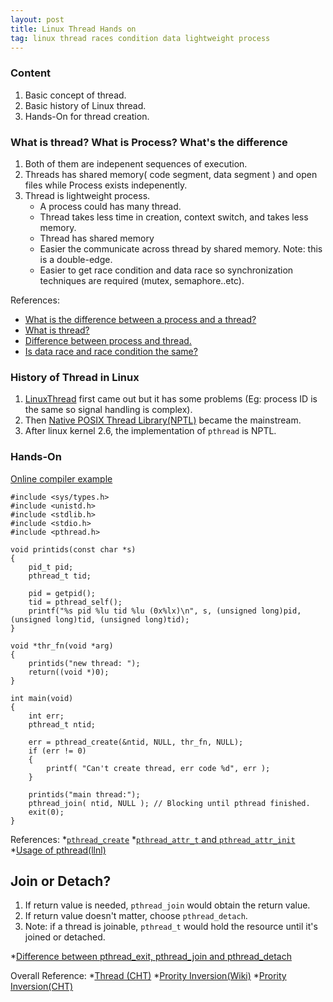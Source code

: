 ```yaml
---
layout: post
title: Linux Thread Hands on
tag: linux thread races condition data lightweight process
---
```


### Content
1. Basic concept of thread.
2. Basic history of Linux thread.
3. Hands-On for thread creation.

### What is thread? What is Process? What's the difference
1. Both of them are indepenent sequences of execution.
1. Threads has shared memory( code segment, data segment ) and open files while Process exists indepenently.
1. Thread is lightweight process. 
    - A process could has many thread.
    - Thread takes less time in creation, context switch, and takes less memory.
    - Thread has shared memory
    - Easier the communicate across thread by shared memory. Note: this is a double-edge.
    - Easier to get race condition and data race so synchronization techniques are required (mutex, semaphore..etc).

References: 
* [What is the difference between a process and a thread?](https://stackoverflow.com/questions/200469/what-is-the-difference-between-a-process-and-a-thread)
* [What is thread?](https://www.tutorialspoint.com/operating_system/os_multi_threading.htm)
* [Difference between process and thread.](https://www.guru99.com/difference-between-process-and-thread.html)
* [Is data race and race condition the same?](https://stackoverflow.com/questions/11276259/are-data-races-and-race-condition-actually-the-same-thing-in-context-of-conc)

### History of Thread in Linux
1. [LinuxThread](https://en.wikipedia.org/wiki/LinuxThreads) first came out but it has some problems (Eg: process ID is the same so signal handling is complex).
2. Then [Native POSIX Thread Library(NPTL)](https://en.wikipedia.org/wiki/Native_POSIX_Thread_Library) became the mainstream.
3. After linux kernel 2.6, the implementation of `pthread` is NPTL.

### Hands-On
[Online compiler example](https://godbolt.org/z/MKKzhe)
```
#include <sys/types.h>
#include <unistd.h>
#include <stdlib.h>
#include <stdio.h>
#include <pthread.h>

void printids(const char *s)
{
    pid_t pid;
    pthread_t tid;
 
    pid = getpid();
    tid = pthread_self();
    printf("%s pid %lu tid %lu (0x%lx)\n", s, (unsigned long)pid, (unsigned long)tid, (unsigned long)tid);
}
 
void *thr_fn(void *arg)
{
    printids("new thread: ");
    return((void *)0);
}
 
int main(void)
{
    int err;
    pthread_t ntid;
    
    err = pthread_create(&ntid, NULL, thr_fn, NULL);
    if (err != 0)
    {
        printf( "Can't create thread, err code %d", err );
    }
 
    printids("main thread:");
    pthread_join( ntid, NULL ); // Blocking until pthread finished.
    exit(0);
}
```

References:
*[`pthread_create`](https://man7.org/linux/man-pages/man3/pthread_create.3.html)
*[`pthread_attr_t` and `pthread_attr_init`](https://man7.org/linux/man-pages/man3/pthread_attr_init.3.html)
*[Usage of pthread(llnl)](https://computing.llnl.gov/tutorials/pthreads/)

## Join or Detach?
1. If return value is needed, `pthread_join` would obtain the return value.
2. If return value doesn't matter, choose `pthread_detach`.
3. Note: if a thread is joinable, `pthread_t` would hold the resource until it's joined or detached.

*[Difference between pthread_exit, pthread_join and pthread_detach](https://stackoverflow.com/questions/22427007/difference-between-pthread-exit-pthread-join-and-pthread-detach)

Overall Reference:
*[Thread (CHT)](https://www.kshuang.xyz/doku.php/course:nctu-%E9%AB%98%E7%AD%89unix%E7%A8%8B%E5%BC%8F%E8%A8%AD%E8%A8%88:chapter11)
*[Prority Inversion(Wiki)](http://en.wikipedia.org/wiki/Priority_inversion)
*[Prority Inversion(CHT)](http://blog.linux.org.tw/~jserv/archives/001299.html)